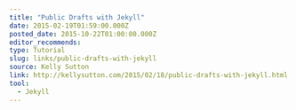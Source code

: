 ```yaml
---
title: "Public Drafts with Jekyll"
date: 2015-02-19T01:59:00.000Z
posted_date: 2015-10-22T01:00:00.000Z
editor_recommends:
type: Tutorial
slug: links/public-drafts-with-jekyll
source: Kelly Sutton
link: http://kellysutton.com/2015/02/18/public-drafts-with-jekyll.html
tool:
  - Jekyll
---
```





